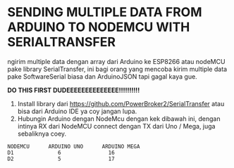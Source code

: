 # SENDING MULTIPLE DATA FROM ARDUINO TO NODEMCU WITH SERIALTRANSFER

ngirim multiple data dengan array dari Arduino ke ESP8266 atau nodeMCU pake library SerialTransfer, ini bagi orang yang mencoba kirim multiple data pake SoftwareSerial biasa dan ArduinoJSON tapi gagal kaya gue.

**DO THIS FIRST DUDEEEEEEEEEEEEEE!!!!!!!!!!**

1. Install library dari https://github.com/PowerBroker2/SerialTransfer atau bisa dari Arduino IDE ya coy jangan lupa.
2. Hubungin Arduino dengan NodeMcu dengan kek dibawah ini, dengan intinya RX dari NodeMCU connect dengan TX dari Uno / Mega, juga sebaliknya coey.

```
NODEMCU      ARDUINO UNO      ARDUINO MEGA         
D1              6               16 
D2              5               17 
```
